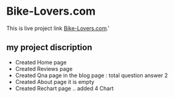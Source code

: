 # Bike-Lovers.com

This is live project link [Bike-Lovers.com](https://poetic-salmiakki-771f0a.netlify.app/review).'

## my project discription

- Created Home page
- Created Reviews page
- Created Qna page in the blog page : total question answer 2
- Created About page it is empty
- Created Rechart page .. added 4 Chart
